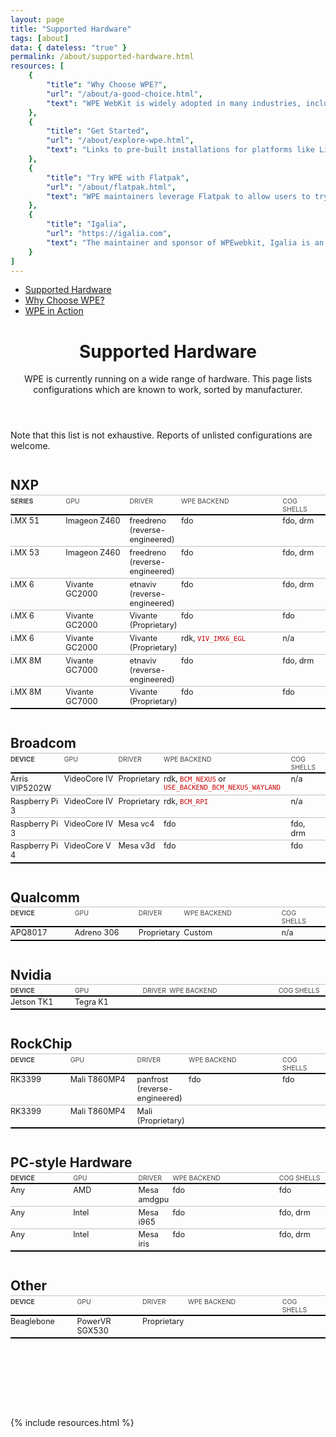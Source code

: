 ```yaml
---
layout: page
title: "Supported Hardware"
tags: [about] 
data: { dateless: "true" }
permalink: /about/supported-hardware.html 
resources: [
	{
		"title": "Why Choose WPE?",
		"url": "/about/a-good-choice.html",
		"text": "WPE WebKit is widely adopted in many industries, including digital signage, home appliances, set-top boxes, and automative and in-flight infotainment systems."
	},
	{
		"title": "Get Started",
		"url": "/about/explore-wpe.html",
		"text": "Links to pre-built installations for platforms like Linux, Raspberry Pi, and more."
	},
	{
		"title": "Try WPE with Flatpak",
		"url": "/about/flatpak.html",
		"text": "WPE maintainers leverage Flatpak to allow users to try two different WPE flavors."
	},
	{
		"title": "Igalia",
		"url": "https://igalia.com",
		"text": "The maintainer and sponsor of WPEwebkit, Igalia is an open-source and web standards consultancy spanning the globe."
	}
]
--- 
```

<style type="text/css">
.tables {
	padding-bottom: 8em;
}

.tables h2 {
	font-size: 1.5em;
	margin-block: 2em 0.125em;
}
.tables code {
	color: #C00;
}
@media (max-width: 450px) {
	.tables code {
		word-break: break-all;
	}
}

table, table thead, table th, table tbody tr:nth-child(n) {
	background: transparent;
	border: none;
}
table {
	width: 100%;
	table-layout: fixed;
	border-collapse: separate;
	border-spacing: 0;
	font-size: 90%;
	border-bottom: 2px solid black;
	margin: 0;
}
@media (min-width: 45rem) {
	table thead tr :nth-child(1) {
		width: 18ch;
	}
	table thead tr :nth-child(2) {
		width: 21ch;
	}
	table thead tr :nth-child(4) {
		width: 35ch;
	}
	table thead tr :nth-child(5) {
		width: 13ch;
	}
}
table :is(thead, tbody) tr > * {
	padding-left: 0;
	vertical-align: top;
}
table thead tr > * {
	padding-block: 0.25em 1px;
	border-top: 1px solid silver;
	border-bottom: 2px solid black;
	font-size: smaller;
	font-weight: 400;
	text-transform: uppercase;
	text-align: left;
	color: #444;
}
table thead tr > th:first-child {
	font-weight: 700;
}
table tbody tr:nth-child(n + 2) > * {
	border-top: 1px solid silver;
}
</style>

<nav class="sidebar">
<ul>
<li class="currentPage"><a href="{{ '/about/supported-hardware.html' | url }}">Supported Hardware</a></li>
<li><a href="{{ '/about/a-good-choice.html' | url }}">Why Choose WPE?</a></li>
<li><a href="{{ '' | url }}">WPE in Action</a></li>
</ul>
</nav>


<header class="page">

# Supported Hardware

WPE is currently running on a wide range of hardware. This page lists configurations which are known to work, sorted by manufacturer.

</header>

<section class="tables">

Note that this list is not exhaustive. Reports of unlisted configurations are welcome.

## NXP

| Series  | GPU            | Driver      | WPE Backend | Cog Shells |
|---------|----------------|-------------|-------------|------------|
| i&period;MX 51 | Imageon Z460   | freedreno (reverse-engineered) | fdo | fdo, drm |
| i&period;MX 53 | Imageon Z460   | freedreno (reverse-engineered) | fdo | fdo, drm |
| i&period;MX 6  | Vivante GC2000 | etnaviv (reverse-engineered) | fdo | fdo, drm |
| i&period;MX 6  | Vivante GC2000 | Vivante (Proprietary) | fdo | fdo |
| i&period;MX 6  | Vivante GC2000 | Vivante (Proprietary) | rdk, `VIV_IMX6_EGL` | n/a |
| i&period;MX 8M | Vivante GC7000 | etnaviv (reverse-engineered) | fdo | fdo, drm |
| i&period;MX 8M | Vivante GC7000 | Vivante (Proprietary) | fdo | fdo |

## Broadcom

| Device         | GPU | Driver | WPE Backend | Cog Shells |
|----------------|-----|--------|-------------|------------|
| Arris VIP5202W | VideoCore IV | Proprietary | rdk, `BCM_NEXUS` or `USE_BACKEND_BCM_NEXUS_WAYLAND` | n/a |
| Raspberry Pi 3 | VideoCore IV | Proprietary | rdk, `BCM_RPI` | n/a |
| Raspberry Pi 3 | VideoCore IV | Mesa vc4    | fdo | fdo, drm |
| Raspberry Pi 4 | VideoCore V  | Mesa v3d    | fdo | fdo |


## Qualcomm

| Device  | GPU | Driver | WPE Backend | Cog Shells |
|---------|-----|--------|-------------|------------|
| APQ8017 | Adreno 306 | Proprietary | Custom  | n/a |


## Nvidia

| Device | GPU | Driver | WPE Backend | Cog Shells |
|--------|-----|--------|-------------|------------|
| Jetson TK1 | Tegra K1 | | |


## RockChip

| Device | GPU          | Driver | WPE Backend | Cog Shells |
|--------|--------------|--------|-------------|------------|
| RK3399 | Mali T860MP4 | panfrost (reverse-engineered) | fdo | fdo |
| RK3399 | Mali T860MP4 | Mali (Proprietary) | | |


## PC-style Hardware

| Device | GPU | Driver | WPE Backend | Cog Shells |
|--------|-----|--------|-------------|------------|
| Any | AMD | Mesa amdgpu | fdo | fdo |
| Any | Intel | Mesa i965 | fdo | fdo, drm   |
| Any | Intel | Mesa iris | fdo | fdo, drm   |


## Other

| Device | GPU | Driver | WPE Backend | Cog Shells |
|--------|-----|--------|-------------|------------|
| Beaglebone | PowerVR SGX530 | Proprietary | | |

</section>

{% include resources.html %}